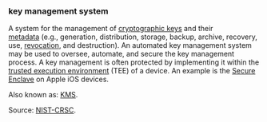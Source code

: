 ### key management system

<p class="c8"><span>A system for the management of </span><span class="c2"><a class="c3" href="#h.53rzpn1yn6q7">cryptographic keys</a></span><span>&nbsp;and their </span><span class="c2"><a class="c3" href="#h.t63bf0ssndfd">metadata</a></span><span>&nbsp;(e.g., generation, distribution, storage, backup, archive, recovery, use, </span><span class="c2"><a class="c3" href="#h.ilt4dj4huwza">revocation</a></span><span>, and destruction). An automated key management system may be used to oversee, automate, and secure the key management process. A key management is often protected by implementing it within the </span><span class="c2"><a class="c3" href="#h.rsly6bxjqeg5">trusted execution environment</a></span><span>&nbsp;(TEE) of a device. An example is the </span><span class="c2"><a class="c3" href="#h.lf0txjgjs67z">Secure Enclave</a></span><span class="c0">&nbsp;on Apple iOS devices.</span></p><p class="c8"><span>Also known as: </span><span class="c2"><a class="c3" href="#h.wcbd8vhwq6z1">KMS</a></span><span class="c0">.</span></p><p class="c8"><span>Source: </span><span class="c2"><a class="c3" href="https://www.google.com/url?q=https://csrc.nist.gov/glossary/term/key_management_system&amp;sa=D&amp;source=editors&amp;ust=1706779842732360&amp;usg=AOvVaw021IwjDoC63T3x8EKiddeu">NIST-CRSC</a></span><span>.</span></p>